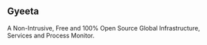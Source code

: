 ## Gyeeta

A Non-Intrusive, Free and 100% Open Source Global Infrastructure, Services and Process Monitor.

